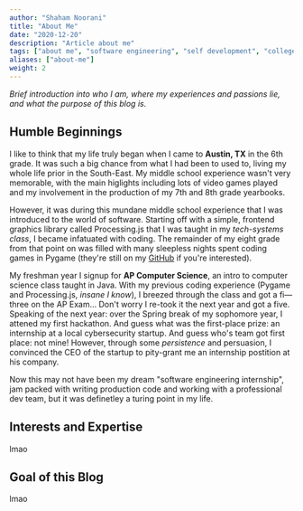 ```yaml
---
author: "Shaham Noorani"
title: "About Me"
date: "2020-12-20"
description: "Article about me"
tags: ["about me", "software engineering", "self development", "college student"]
aliases: ["about-me"]
weight: 2
---
```


<!-- blurb -->
*Brief introduction into who I am, where my experiences and passions lie, and what the purpose of this blog is.*

<!--more-->

## Humble Beginnings

I like to think that my life truly began when I came to **Austin, TX** in the 6th grade. It was such a big chance from what I had been to used to, living my whole life prior in the South-East. My middle school experience wasn't very memorable, with the main higlights including lots of video games played and my involvement in the production of my 7th and 8th grade yearbooks. 

However, it was during this mundane middle school experience that I was introduced to the world of software. Starting off with a simple, frontend graphics library called Processing.js that I was taught in my *tech-systems class*, I became infatuated with coding. The remainder of my eight grade from that point on was filled with many sleepless nights spent coding games in Pygame (they're still on my [GitHub](https://github.com/shaham-noorani) if you're interested). 

My freshman year I signup for **AP Computer Science**, an intro to computer science class taught in Java. With my previous coding experience (Pygame and Processing.js, *insane I know*), I breezed through the class and got a fi—three on the AP Exam... Don't worry I re-took it the next year and got a five. Speaking of the next year: over the Spring break of my sophomore year, I attened my first hackathon. And guess what was the first-place prize: an internship at a local cybersecurity startup. And guess who's team got first place: not mine! However, through some *persistence* and persuasion, I convinced the CEO of the startup to pity-grant me an internship postition at his company. 

Now this may not have been my dream "software engineering internship", jam packed with writing production code and working with a professional dev team, but it was definetley a turing point in my life.

## Interests and Expertise

lmao

## Goal of this Blog

lmao